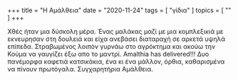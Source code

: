 +++
title = "Η Αμάλθεια"
date = "2020-11-24"
tags = [ "γίδια" ]
topics = [ "" ]
+++



Χθές ήταν μια δύσκολη μέρα. Ένας μαλάκας μαζί με μια κομπλεξικιά με εκνευρησαν στη δουλειά και είχα ανεβάσει διαταραχή σε αρκετά υψηλά επίπεδα. Στραβωμένος λοιπόν γυρνάω στο αγρόκτημα και ακούω την Κούμα να γαυγίζει έξω απο το μαντρί. Amalthia has delivered!!! Δυο πανέμορφα καφετιά κατσικάκια, ένα κι ένα μάλλον, όρθια, καθαρισμένα να πίνουν πρωτόγαλα. Συγχαρητήρια Αμάλθεια.
